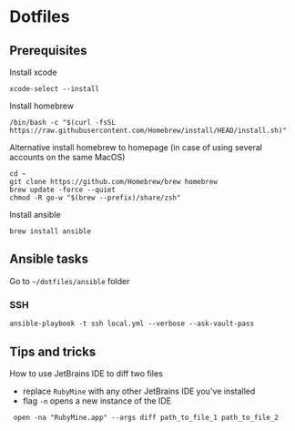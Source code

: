 # Dotfiles

## Prerequisites

Install xcode

```shell
xcode-select --install
```

Install homebrew

```shell
/bin/bash -c "$(curl -fsSL https://raw.githubusercontent.com/Homebrew/install/HEAD/install.sh)"
```

Alternative install homebrew to homepage (in case of using several accounts on the same MacOS)
```shell
cd ~
git clone https://github.com/Homebrew/brew homebrew
brew update -force --quiet
chmod -R go-w "$(brew --prefix)/share/zsh"
```

Install ansible

```shell
brew install ansible
```

## Ansible tasks

Go to `~/dotfiles/ansible` folder

### SSH

```shell
ansible-playbook -t ssh local.yml --verbose --ask-vault-pass
```


## Tips and tricks

How to use JetBrains IDE to diff two files

- replace `RubyMine` with any other JetBrains IDE you've installed
- flag `-n` opens a new instance of the IDE
```shell
 open -na "RubyMine.app" --args diff path_to_file_1 path_to_file_2
```